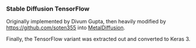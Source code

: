 ### Stable Diffusion TensorFlow ###

Originally implemented by Divum Gupta, then heavily modified by https://github.com/soten355 into [MetalDiffusion](https://github.com/soten355/MetalDiffusion).

Finally, the TensorFlow variant was extracted out and converted to Keras 3.

